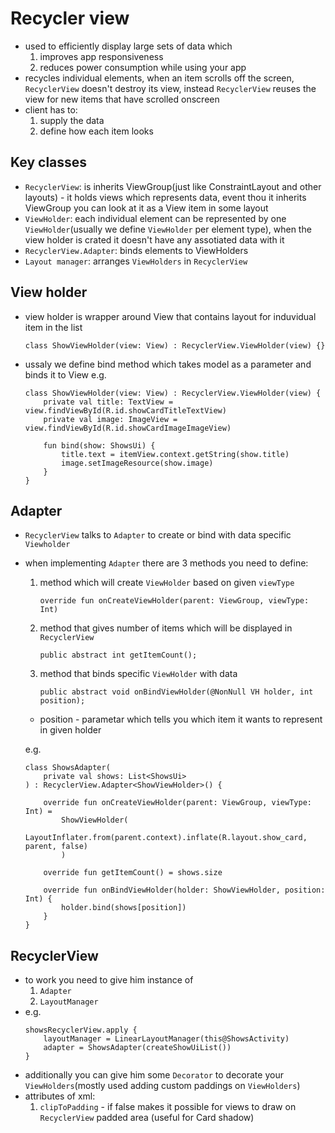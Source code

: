 #  Recycler view
 - used to efficiently display large sets of data which 
    1. improves app responsiveness 
    2. reduces power consumption while using your app
 - recycles individual elements, when an item scrolls off the screen, ```RecyclerView``` doesn't  destroy its view, instead ```RecyclerView``` reuses the view for new items that have scrolled onscreen
 - client has to:
    1. supply the data
    2. define how each item looks

## Key classes
 - ```RecyclerView```: is inherits ViewGroup(just like ConstraintLayout and other layouts) - it holds views which represents data, event thou it inherits ViewGroup you can look at it as a View item in some layout
 - ```ViewHolder```: each individual element can be represented by one ```ViewHolder```(usually we define ```ViewHolder``` per element type), when the view holder is crated it doesn't have any assotiated data with it
 - ```RecyclerView.Adapter```: binds elements to ViewHolders
 - ```Layout manager```: arranges ```ViewHolders``` in ```RecyclerView```
 


## View holder
 - view holder is wrapper around View that contains layout for induvidual item in the list
    ```
    class ShowViewHolder(view: View) : RecyclerView.ViewHolder(view) {}
    ```
 - ussaly we define bind method which takes model as a parameter and binds it to View
e.g. 
    ```
    class ShowViewHolder(view: View) : RecyclerView.ViewHolder(view) {
        private val title: TextView = view.findViewById(R.id.showCardTitleTextView)
        private val image: ImageView = view.findViewById(R.id.showCardImageImageView)

        fun bind(show: ShowsUi) {
            title.text = itemView.context.getString(show.title)
            image.setImageResource(show.image)
        }
    }
    ```
## Adapter
 - ```RecyclerView``` talks to ```Adapter``` to create or bind with data specific ```Viewholder```
 - when implementing ```Adapter``` there are 3 methods you need to define:
    1.  method which will create ```ViewHolder``` based on given ```viewType```
        ```
        override fun onCreateViewHolder(parent: ViewGroup, viewType: Int)
        ```
    2. method that gives number of items which will be displayed in ```RecyclerView```
        ```
        public abstract int getItemCount();
        ```
    3. method that binds specific ```ViewHolder``` with data 
        ```
        public abstract void onBindViewHolder(@NonNull VH holder, int position);
        ```
    - position - parametar which tells you which item it wants to represent in given holder
    
    e.g.
    ```
    class ShowsAdapter(
        private val shows: List<ShowsUi>
    ) : RecyclerView.Adapter<ShowViewHolder>() {

        override fun onCreateViewHolder(parent: ViewGroup, viewType: Int) =
            ShowViewHolder(
                LayoutInflater.from(parent.context).inflate(R.layout.show_card, parent, false)
            )

        override fun getItemCount() = shows.size

        override fun onBindViewHolder(holder: ShowViewHolder, position: Int) {
            holder.bind(shows[position])
        }
    }
    ```
    
## RecyclerView
 - to work you need to give him instance of
    1. ```Adapter```
    2. ```LayoutManager```
 - e.g.
    ```
    showsRecyclerView.apply {
        layoutManager = LinearLayoutManager(this@ShowsActivity)
        adapter = ShowsAdapter(createShowUiList())
    }
    ```
 - additionally you can give him some ```Decorator``` to decorate your ```ViewHolders```(mostly used adding custom paddings on ```ViewHolders```)
 - attributes of xml: 
    1. ```clipToPadding``` - if false makes it possible for views to draw on ```RecyclerView``` padded area (useful for Card shadow)
    